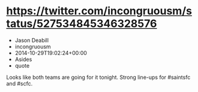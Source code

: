# https://twitter.com/incongruousm/status/527534845346328576
- Jason Deabill
- incongruousm
- 2014-10-29T19:02:24+00:00
- Asides
- quote

Looks like both teams are going for it tonight. Strong line-ups for #saintsfc and #scfc.